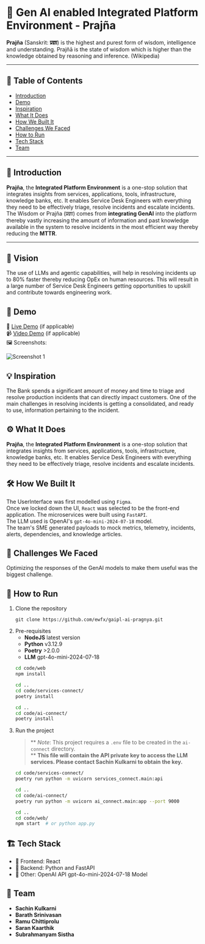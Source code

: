 # 🚀 Gen AI enabled Integrated Platform Environment - Prajña

**Prajña** (Sanskrit: **प्रज्ञा**) is the highest and purest form of wisdom, intelligence and understanding. 
Prajñā is the state of wisdom which is higher than the knowledge obtained by reasoning and inference.
(Wikipedia)
_____________________________________________________


## 📌 Table of Contents
- [Introduction](#introduction)
- [Demo](#demo)
- [Inspiration](#inspiration)
- [What It Does](#what-it-does)
- [How We Built It](#how-we-built-it)
- [Challenges We Faced](#challenges-we-faced)
- [How to Run](#how-to-run)
- [Tech Stack](#tech-stack)
- [Team](#team)

---

## 🎯 Introduction
**Prajña**, the **Integrated Platform Environment** is a one-stop solution that integrates insights from services, applications, tools, infrastructure,
knowledge banks, etc. It enables Service Desk Engineers with everything they need to be effectively triage, resolve incidents and escalate incidents.
The Wisdom or Prajña (प्रज्ञा) comes from **integrating GenAI** into the platform thereby vastly increasing the amount of information and past 
knowledge available in the system to resolve incidents in the most efficient way thereby reducing the **MTTR**. <br/>
_____________________________________________________ 

## 🎯 Vision
The use of LLMs and agentic capabilities, will help in resolving incidents up to 80% faster thereby reducing OpEx on human resources.
This will result in a large number of Service Desk Engineers getting opportunities to upskill and contribute towards engineering work.


## 🎥 Demo
🔗 [Live Demo](#) (if applicable)  
📹 [Video Demo](#) (if applicable)  
🖼️ Screenshots:

![Screenshot 1](link-to-image)

## 💡 Inspiration
The Bank spends a significant amount of money and time to triage and resolve production incidents that can directly impact customers.
One of the main challenges in resolving incidents is getting a consolidated, and ready to use, information pertaining to the incident.

## ⚙️ What It Does
**Prajña**, the **Integrated Platform Environment** is a one-stop solution that integrates insights from services, applications, tools, infrastructure,
knowledge banks, etc. It enables Service Desk Engineers with everything they need to be effectively triage, resolve incidents and escalate incidents.

## 🛠️ How We Built It
The UserInterface was first modelled using `Figma`. <br/>
Once we locked down the UI, `React` was selected to be the front-end application.
The microservices were built using `FastAPI`. <br/>
The LLM used is OpenAI's `gpt-4o-mini-2024-07-18` model.<br/>
The team's SME generated payloads to mock metrics, telemetry, incidents, alerts, dependencies, and knowledge articles. <br/>

## 🚧 Challenges We Faced
Optimizing the responses of the GenAI models to make them useful was the biggest challenge.

## 🏃 How to Run
1. Clone the repository  
   ```
   git clone https://github.com/ewfx/gaipl-ai-pragnya.git
   ```
2. Pre-requisites
   - **NodeJS** latest version
   - **Python** v3.12.9
   - **Poetry** >2.0.0
   - **LLM** gpt-4o-mini-2024-07-18
   ```sh
   cd code/web
   npm install
   
   cd ..
   cd code/services-connect/
   poetry install
   
   cd ..
   cd code/ai-connect/
   poetry install
   ```
4. Run the project
   >** *Note*: This project requires a `.env` file to be created in the `ai-connect` directory. <br/>**
   >**This file will contain the API private key to access the LLM services. Please contact Sachin Kulkarni to obtain the key.**
   ```sh
   cd code/services-connect/
   poetry run python -m uvicorn services_connect.main:api

   cd ..
   cd code/ai-connect/
   poetry run python -m uvicorn ai_connect.main:app --port 9000

   cd ..
   cd code/web/
   npm start  # or python app.py
   ```

## 🏗️ Tech Stack
- 🔹 Frontend: React 
- 🔹 Backend:  Python and FastAPI 
- 🔹 Other: OpenAI API gpt-4o-mini-2024-07-18 Model

## 👥 Team
- **Sachin Kulkarni**  
- **Barath Srinivasan**
- **Ramu Chittiprolu**
- **Saran Kaarthik**
- **Subrahmanyam Sistha** 
